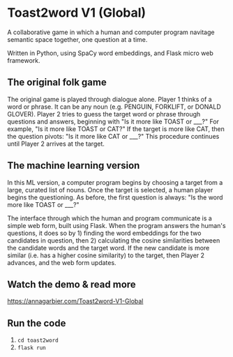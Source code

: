 # Toast2word V1 (Global)

A collaborative game in which a human and computer program navitage semantic space together, one question at a time.

Written in Python, using SpaCy word embeddings, and Flask micro web framework.

## The original folk game

The original game is played through dialogue alone. Player 1 thinks of a word or phrase. It can be any noun (e.g. PENGUIN, FORKLIFT, or DONALD GLOVER). Player 2 tries to guess the target word or phrase through questions and answers, beginning with "Is it more like TOAST or \_\_\_?" For example, "Is it more like TOAST or CAT?" If the target is more like CAT, then the question pivots: "Is it more like CAT or \_\_\_?" This procedure continues until Player 2 arrives at the target.

## The machine learning version

In this ML version, a computer program begins by choosing a target from a large, curated list of nouns. Once the target is selected, a human player begins the questioning. As before, the first question is always: "Is the word more like TOAST or \_\_\_?"

The interface through which the human and program communicate is a simple web form, built using Flask. When the program answers the human's questions, it does so by 1) finding the word embeddings for the two candidates in question, then 2) calculating the cosine similarities between the candidate words and the target word. If the new candidate is more similar (i.e. has a higher cosine similarity) to the target, then Player 2 advances, and the web form updates.

## Watch the demo & read more

https://annagarbier.com/Toast2word-V1-Global

## Run the code

1. `cd toast2word`
1. `flask run`
